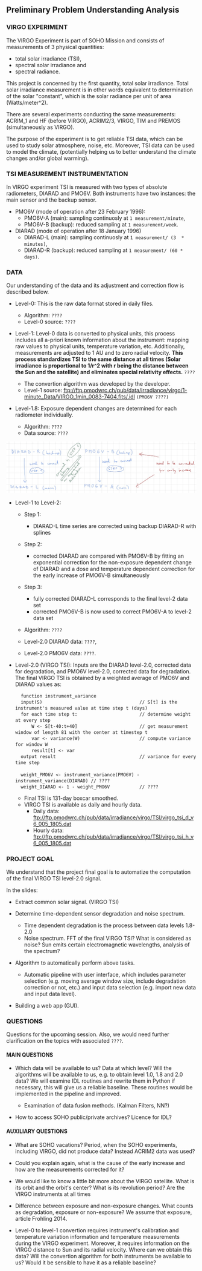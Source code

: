 ## Preliminary Problem Understanding Analysis

### VIRGO EXPERIMENT 

The VIRGO Experiment is part of SOHO Mission and consists of measurements of 3 physical quantities:
* total solar irradiance (TSI),
* spectral solar irradiance and
* spectral radiance. 

This project is concerned by the first quantity, total solar irradiance.  Total solar irradiance measurement is in other 
words equivalent to determination of the solar "constant", which is the solar radiance per unit of area (Watts/meter^2). 

There are several experiments conducting the same measurements: ACRIM_1 and HF (before VIRGO), ACRIM2/3, VIRGO, TIM and 
PREMOS (simultaneously as VIRGO).

The purpose of the experiment is to get reliable TSI data, which can be used to study solar atmosphere, noise, etc. 
Moreover, TSI data can be used to model the climate, (potentially helping us to better understand the climate changes and/or 
global warming).

### TSI MEASUREMENT INSTRUMENTATION 

In VIRGO experiment TSI is measured with two types of absolute radiometers, DIARAD and PMO6V. Both instruments have
two instances: the main sensor and the backup sensor.
* PMO6V (mode of operation after 23 February 1996): 
    * PMO6V-A (main): sampling continuosly at ```1 measurement/minute```,
    * PMO6V-B (backup): reduced sampling at ```1 measurement/week```.
* DIARAD (mode of operation after 18 January 1996)
    * DIARAD-L (main): sampling continuosly at ```1 measurement/ (3  * minutes)```,
    * DIARAD-R (backup): reduced sampling at ```1 measurement/ (60 * days)```.
    

### DATA

Our understanding of the data and its adjustment and correction flow is described below.

* Level-0: This is the raw data format stored in daily files.
    * Algorithm: ```????```
    * Level-0 source: ```????```

* Level-1: Level-0 data is converted to physical units, this process includes all a-priori
known information about the instrument: mapping raw values to physical units, temperature variation, etc. Additionally,
measurements are adjusted to 1 AU and to zero radial velocity. **This process standardizes TSI to the same distance at all
times (Solar irradiance is proportional to 1/r^2 with r being the distance between the Sun and the satellite) and eliminates
special relativity effects.** ```????```
    * The convertion algorithm was developed by the developer.
    * Level-1 source: ftp://ftp.pmodwrc.ch/pub/data/irradiance/virgo/1-minute_Data/VIRGO_1min_0083-7404.fits/.idl 
    ```(PMO6V ????)```

* Level-1.8: Exposure dependent changes are determined for each radiometer individually.
    * Algorithm: ```????```
    * Data source: ```????```

![From Level-1 to Level-2](Level1ToLevel2.jpg)

* Level-1 to Level-2:
    * Step 1:
        * DIARAD-L time series are corrected using backup DIARAD-R with splines
    * Step 2:
        * corrected DIARAD are compared with PMO6V-B by fitting an exponential correction for the non-exposure dependent
          change of DIARAD and a dose and temperature dependent correction for the early increase of PMO6V-B simultaneously
    * Step 3:
        * fully corrected DIARAD-L corresponds to the final level-2 data set
        * corrected PMO6V-B is now used to correct PMO6V-A to level-2 data set

    * Algorithm: ```????``` 
    * Level-2.0 DIARAD data: ```????```,
    * Level-2.0 PMO6V data: ```????```.

* Level-2.0 (VIRGO TSI): Inputs are the DIARAD level-2.0, corrected data for degradation, 
and PMO6V level-2.0, corrected data for degradation. The final VIRGO TSI is obtained by a weighted average of PMO6V
and DIARAD values as: 
        
        function instrument_variance
        input(S)                                    // S[t] is the instrument's measured value at time step t (days)
        for each time step t:                       // determine weight at every step
            W <- S[t-40:t+40]                       // get measurement window of length 81 with the center at timestep t
            var <- variance(W)                      // compute variance for window W
            result[t] <- var
        output result                               // variance for every time step
        
        weight_PMO6V <- instrument_variance(PMO6V) - instrument_variance(DIARAD) // ????
        weight_DIARAD <- 1 - weight_PMO6V           // ????
        
    * Final TSI is 131-day boxcar smoothed.
    * VIRGO TSI is available as daily and hourly data.
        * Daily data: ftp://ftp.pmodwrc.ch/pub/data/irradiance/virgo/TSI/virgo_tsi_d_v6_005_1805.dat
        * Hourly data: ftp://ftp.pmodwrc.ch/pub/data/irradiance/virgo/TSI/virgo_tsi_h_v6_005_1805.dat
    

### PROJECT GOAL

We understand that the project final goal is to automatize the computation of the final VIRGO TSI level-2.0 signal.

In the slides:
* Extract common solar signal. (VIRGO TSI)
* Determine time-dependent sensor degradation and noise spectrum.
    * Time dependent degradation is the process between data levels 1.8-2.0
    * Noise spectrum. FFT of the final VIRGO TSI? What is considered as noise? Sun emits certain electromagnetic wavelengths,
    analysis of the spectrum?
* Algorithm to automatically perform above tasks. 
    * Automatic pipeline with user interface, which includes parameter selection (e.g. moving average window size, include
    degradation correction or not, etc.) and input data selection (e.g. import new data and input data level).
    
* Building a web app (GUI).


### QUESTIONS

Questions for the upcoming session. Also, we would need further clarification on the topics with associated ```????```.

#### MAIN QUESTIONS

- Which data will be available to us? Data at which level? Will the algorithms will be available to us, e.g. to obtain
level 1.0, 1.8 and 2.0 data? We will examine IDL routines and rewrite them in Python if necessary, this will
give us a reliable baseline. These routines would be implemented in the pipeline and improved.
    * Examination of data fusion methods. (Kalman Filters, NN?)

- How to access SOHO public/private archives? Licence for IDL?

#### AUXILIARY QUESTIONS

- What are SOHO vacations? Period, when the SOHO experiments, including VIRGO, did not produce data? Instead ACRIM2 data
was used?

- Could you explain again, what is the cause of the early increase and how are the measurements corrected for it?

- We would like to know a little bit more about the VIRGO satellite. What is its orbit and the orbit's center?
What is its revolution period? Are the VIRGO instruments at all times

- Difference between exposure and non-exposure changes. What counts as degradation, exposure or non-exposure? We assume
that exposure, article Frohling 2014. 

- Level-0 to level-1 convertion requires instrument's calibration and temperature variation information and temperature
measurements during the VIRGO experiment. Moreover, it requires information on the VIRGO distance to Sun and its radial velocity.
 Where can we obtain this data? Will the convertion algorithm for both instruments be available to us? Would it be sensible
 to have it as a reliable baseline?